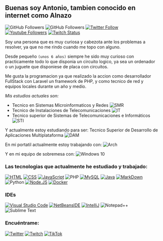 ## Buenas soy Antonio, tambien conocido en internet como Alnazo

![GitHub Followers](https://img.shields.io/github/followers/alnazo?style=social)
![GitHub Followers](https://img.shields.io/github/stars/alnazo?style=social)
[![Twitter Follow](https://img.shields.io/twitter/follow/Antonio3_96?style=social)](https://twitter.com/Antonio3_96)
[![Youtube Followers](https://img.shields.io/youtube/channel/subscribers/UCo7yVjVEqvItGadiTBMjhGg?style=social)](https://www.youtube.com/@alnazo)
[![Twitch Status](https://img.shields.io/twitch/status/alnazo?style=social)](https://twitch.com/alnazo)

Soy una persona que es muy curiosa y cabezota ante los problemas a resolver, ya que no me rindo cuando me topo con alguno.

Desde pequeño `(unos 6 años)` siempre he sido muy curioso con practicamente todo lo que disponia un circuito logico, ya sea un ordenador o un juguete que disponiese de placa con circuitos.

Me gusta la programacion ya que realizado la accion como desarrollador FullStack con Laravel un framework de PHP, y como tecnico de red y equipos locales durante un año y medio.

*Mis estudios actuales son:*
 - Tecnico en Sistemas Microinformaticos y Redes ![SMR](https://img.shields.io/badge/-SMR-red)
 - Tecnico de Instalaciones de Telecomunicaciones ![IT](https://img.shields.io/badge/-IT-635252)
 - Tecnico superior de Sistemas de Telecomunicaciones e Informáticos ![STI](https://img.shields.io/badge/-STI-blue)

Y actualmente estoy estudiando para ser: Tecnico Superior de Desarrollo de Aplicaciones Multiplataforma ![DAM](https://img.shields.io/badge/-DAM-orange)

En mi portatil actualmente estoy trabajando con: ![Arch](https://img.shields.io/badge/Arch%20Linux-1793D1?logo=arch-linux&logoColor=fff&style=for-the-badge)

Y en mi equipo de sobremesa con: ![Windows 10](https://img.shields.io/badge/Windows_10-0078D6?style=for-the-badge&logo=windows&logoColor=white)

### Las tecnologias que actualmente he estudiado y trabajado:

[![HTML](https://img.shields.io/badge/HTML5-E34F26?style=for-the-badge&logo=html5&logoColor=white)]()
[![CSS](https://img.shields.io/badge/CSS3-1572B6?style=for-the-badge&logo=css3&logoColor=white)]()
[![JavaScript](https://img.shields.io/badge/JavaScript-F7DF1E?style=for-the-badge&logo=javascript&logoColor=black)]()
![PHP](https://img.shields.io/badge/php-%23777BB4.svg?style=for-the-badge&logo=php&logoColor=white)
[![MySQL](https://img.shields.io/badge/MySQL-005C84?style=for-the-badge&logo=mysql&logoColor=white)]()
[![Java](https://img.shields.io/badge/Java-ED8B00?style=for-the-badge&logo=java&logoColor=white)]()
[![MarkDown](https://img.shields.io/badge/Markdown-000000?style=for-the-badge&logo=markdown&logoColor=white)]()
![Python](https://img.shields.io/badge/python-3670A0?style=for-the-badge&logo=python&logoColor=ffdd54)
[![Node.JS](https://img.shields.io/badge/Node.JS-339933?style=for-the-badge&logo=node.js&logoColor=white&labelColor=101010)]()
[![Docker](https://img.shields.io/badge/docker-0396C0?style=for-the-badge&logo=docker&logoColor=white&labelColor=101010)]()


### IDEs
[![Visual Studio Code](https://img.shields.io/badge/Visual_Studio_Code-0078D4?style=for-the-badge&logo=visual%20studio%20code&logoColor=white)]()
[![NetBeansIDE](https://img.shields.io/badge/NetBeans_IDE-1B6AC6.svg?style=for-the-badge&logo=apache-netbeans-ide&logoColor=white)]()
[![IntelliJ](https://img.shields.io/badge/IntelliJ_IDEA-000000.svg?style=for-the-badge&logo=intellij-idea&logoColor=white)]()
![Notepad++](https://img.shields.io/badge/Notepad++-90E59A.svg?style=for-the-badge&logo=notepad%2b%2b&logoColor=black)
![Sublime Text](https://img.shields.io/badge/sublime_text-%23575757.svg?style=for-the-badge&logo=sublime-text&logoColor=important)

### Encuéntrame:

[![Twitter](https://img.shields.io/badge/Twitter-@antonio3_96-1DA1F2?style=for-the-badge&logo=twitter&logoColor=white&labelColor=101010)](https://twitter.com/antonio3_96)
[![Twitch](https://img.shields.io/badge/Twitch-alnazo-9146FF?style=for-the-badge&logo=twitch&logoColor=white&labelColor=101010)](https://twitch.com/alnazo)
[![TikTok](https://img.shields.io/badge/TikTok-@antonio3_96-ADD8E6?style=for-the-badge&logo=tiktok&logoColor=white&labelColor=101010)](https://www.tiktok.com/@antonio3_96)

